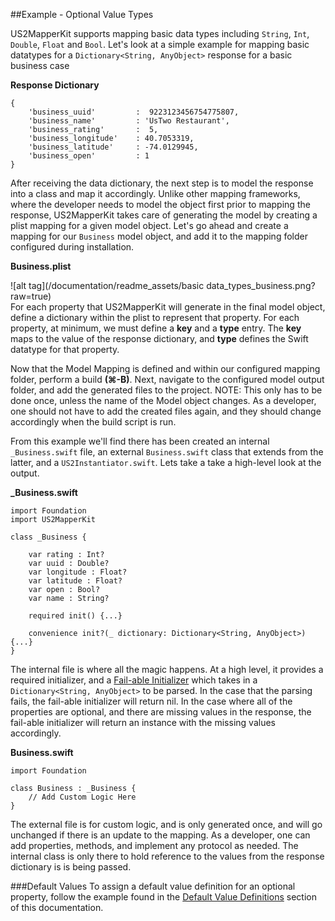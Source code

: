 ##Example - Optional Value Types

US2MapperKit supports mapping basic data types including `String`, `Int`, `Double`, `Float` and `Bool`. Let's look at a simple example for mapping basic datatypes for a `Dictionary<String, AnyObject>` response for a basic business case

**Response Dictionary**

```
{
	'business_uuid'  	 	:  9223123456754775807,
	'business_name'  		: 'UsTwo Restaurant',
	'business_rating' 	 	:  5,
	'business_longitude'  	: 40.7053319,
	'business_latitude'   	: -74.0129945,
	'business_open'    		: 1
}
```

After receiving the data dictionary, the next step is to model the response into a class and map it accordingly. Unlike other mapping frameworks, where the developer needs to model the object first prior to mapping the response, US2MapperKit takes care of generating the model by creating a plist mapping for a given model object. Let's go ahead and create a mapping for our `Business` model object, and add it to the mapping folder configured during installation. 


**Business.plist**
<br/>

![alt tag](/documentation/readme_assets/basic data_types_business.png?raw=true)
<br/>
For each property that US2MapperKit will generate in the final model object, define a dictionary within the plist to represent that property. For each property, at minimum, we must define a **key** and a **type** entry. The **key** maps to the value of the response dictionary, and **type** defines the Swift datatype for that property.

Now that the Model Mapping is defined and within our configured mapping folder, perform a build **(⌘-B)**. Next, navigate to the configured model output folder, and add the generated files to the project. NOTE: This only has to be done once, unless the name of the Model object changes. As a developer, one should not have to add the created files again, and they should change accordingly when the build script is run. 

From this example we'll find there has been created an internal `_Business.swift` file, an external `Business.swift` class that extends from the latter, and a `US2Instantiator.swift`. Lets take a take a high-level look at the output.


**_Business.swift**
<br/>

```
import Foundation
import US2MapperKit

class _Business {

	var rating : Int?
	var uuid : Double?
	var longitude : Float?
	var latitude : Float?
	var open : Bool?
	var name : String?

 	required init() {...}

 	convenience init?(_ dictionary: Dictionary<String, AnyObject>) {...}
} 
```

The internal file is where all the magic happens. At a high level, it provides a required initializer, and a [Fail-able Initializer](https://developer.apple.com/swift/blog/?id=17) which takes in a `Dictionary<String, AnyObject>` to be parsed. In the case that the parsing fails, the fail-able initializer will return nil. In the case where all of the properties are optional, and there are missing values in the response, the fail-able initializer will return an instance with the missing values accordingly.

**Business.swift**
<br/>

```
import Foundation

class Business : _Business {
	// Add Custom Logic Here
}
```

The external file is for custom logic, and is only generated once, and will go unchanged if there is an update to the mapping. As a developer, one can add properties, methods, and implement any protocol as needed. The internal class is only there to hold reference to the values from the response dictionary is is being passed.

###Default Values
To assign a default value definition for an optional property, follow the example found in the [Default Value Definitions](/documentation/default_values.md) section of this documentation.
